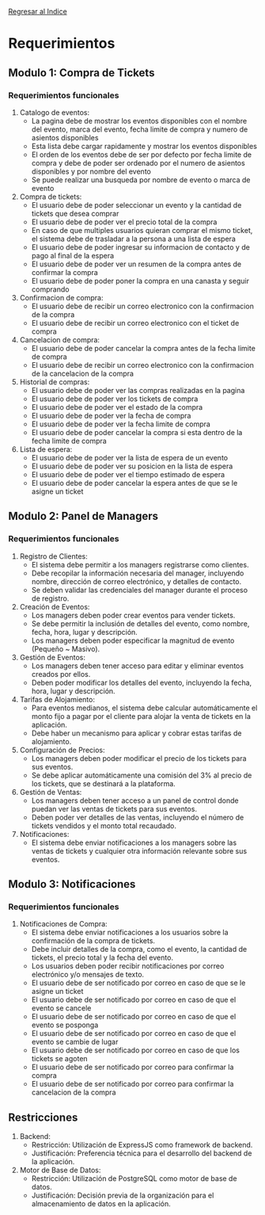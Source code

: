 [Regresar al Indice](../proyecto.md)

# Requerimientos

## Modulo 1: Compra de Tickets

### Requerimientos funcionales

1. Catalogo de eventos:
    * La pagina debe de mostrar los eventos disponibles con el nombre del evento, marca del evento, fecha limite de compra y numero de asientos disponibles
    * Esta lista debe cargar rapidamente y mostrar los eventos disponibles
    * El orden de los eventos debe de ser por defecto por fecha limite de compra y debe de poder ser ordenado por el numero de asientos disponibles y por nombre del evento
    * Se puede realizar una busqueda por nombre de evento o marca de evento
2. Compra de tickets:
    * El usuario debe de poder seleccionar un evento y la cantidad de tickets que desea comprar
    * El usuario debe de poder ver el precio total de la compra
    * En caso de que multiples usuarios quieran comprar el mismo ticket, el sistema debe de trasladar a la persona a una lista de espera
    * El usuario debe de poder ingresar su informacion de contacto y de pago al final de la espera
    * El usuario debe de poder ver un resumen de la compra antes de confirmar la compra
    * El usuario debe de poder poner la compra en una canasta y seguir comprando
3. Confirmacion de compra:
    * El usuario debe de recibir un correo electronico con la confirmacion de la compra
    * El usuario debe de recibir un correo electronico con el ticket de compra
4. Cancelacion de compra:
    * El usuario debe de poder cancelar la compra antes de la fecha limite de compra
    * El usuario debe de recibir un correo electronico con la confirmacion de la cancelacion de la compra
5. Historial de compras:
    * El usuario debe de poder ver las compras realizadas en la pagina
    * El usuario debe de poder ver los tickets de compra
    * El usuario debe de poder ver el estado de la compra
    * El usuario debe de poder ver la fecha de compra
    * El usuario debe de poder ver la fecha limite de compra
    * El usuario debe de poder cancelar la compra si esta dentro de la fecha limite de compra
6. Lista de espera:
    * El usuario debe de poder ver la lista de espera de un evento
    * El usuario debe de poder ver su posicion en la lista de espera
    * El usuario debe de poder ver el tiempo estimado de espera
    * El usuario debe de poder cancelar la espera antes de que se le asigne un ticket

## Modulo 2: Panel de Managers

### Requerimientos funcionales

1. Registro de Clientes:
    * El sistema debe permitir a los managers registrarse como clientes.
    * Debe recopilar la información necesaria del manager, incluyendo nombre, dirección de correo electrónico, y detalles de contacto.
    * Se deben validar las credenciales del manager durante el proceso de registro.
2.	Creación de Eventos:
    * Los managers deben poder crear eventos para vender tickets.
    * Se debe permitir la inclusión de detalles del evento, como nombre, fecha, hora, lugar y descripción.
    * Los managers deben poder especificar la magnitud de evento (Pequeño ~ Masivo).
3.	Gestión de Eventos:
    * Los managers deben tener acceso para editar y eliminar eventos creados por ellos.
    * Deben poder modificar los detalles del evento, incluyendo la fecha, hora, lugar y descripción.
4.	Tarifas de Alojamiento:
    * Para eventos medianos, el sistema debe calcular automáticamente el monto fijo a pagar por el cliente para alojar la venta de tickets en la aplicación.
    * Debe haber un mecanismo para aplicar y cobrar estas tarifas de alojamiento.
5.	Configuración de Precios:
    * Los managers deben poder modificar el precio de los tickets para sus eventos.
    * Se debe aplicar automáticamente una comisión del 3% al precio de los tickets, que se destinará a la plataforma.
6.	Gestión de Ventas:
    * Los managers deben tener acceso a un panel de control donde puedan ver las ventas de tickets para sus eventos.
    * Deben poder ver detalles de las ventas, incluyendo el número de tickets vendidos y el monto total recaudado.
7.	Notificaciones:
    * El sistema debe enviar notificaciones a los managers sobre las ventas de tickets y cualquier otra información relevante sobre sus eventos.

## Modulo 3: Notificaciones

### Requerimientos funcionales

1. Notificaciones de Compra:
    * El sistema debe enviar notificaciones a los usuarios sobre la confirmación de la compra de tickets.
    * Debe incluir detalles de la compra, como el evento, la cantidad de tickets, el precio total y la fecha del evento.
    * Los usuarios deben poder recibir notificaciones por correo electrónico y/o mensajes de texto.
    * El usuario debe de ser notificado por correo en caso de que se le asigne un ticket
    * El usuario debe de ser notificado por correo en caso de que el evento se cancele
    * El usuario debe de ser notificado por correo en caso de que el evento se posponga
    * El usuario debe de ser notificado por correo en caso de que el evento se cambie de lugar
    * El usuario debe de ser notificado por correo en caso de que los tickets se agoten
    * El usuario debe de ser notificado por correo para confirmar la compra
    * El usuario debe de ser notificado por correo para confirmar la cancelacion de la compra


## Restricciones

1. Backend:
    * Restricción: Utilización de ExpressJS como framework de backend.
    * Justificación: Preferencia técnica para el desarrollo del backend de la aplicación.
2. Motor de Base de Datos:
    * Restricción: Utilización de PostgreSQL como motor de base de datos.
    * Justificación: Decisión previa de la organización para el almacenamiento de datos en la aplicación.